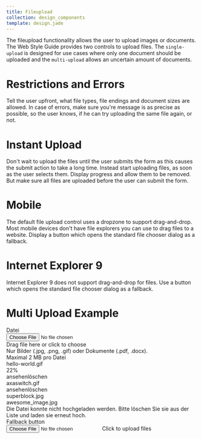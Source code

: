 ```yaml
---
title: Fileupload
collection: design_components
template: design.jade
---
```


The fileupload functionality allows the user to upload images or documents.
The Web Style Guide provides two controls to upload files. The `single-upload`
is designed for use cases where only one document should be uploaded and the
`multi-upload` allows an uncertain amount of documents.

# Restrictions and Errors
Tell the user upfront, what file types, file endings and document sizes are allowed.
In case of errors, make sure you're message is as precise as possible, so the
user knows, if he can try uploading the same file again, or not.

# Instant Upload
Don't wait to upload the files until the user submits the form as this causes
the submit action to take a long time.
Instead start uploading files, as soon as the user selects them. Display progress
and allow them to be removed.
But make sure all files are uploaded before the user can submit the form.

# Mobile
The default file upload control uses a dropzone to support drag-and-drop.
Most mobile devices don't have file explorers you can use to drag files to a
website.
Display a button which opens the standard file chooser dialog as a fallback.

# Internet Explorer 9
Internet Explorer 9 does not support drag-and-drop for files. Use a button which
opens the standard file chooser dialog as a fallback.


# Multi Upload Example
<div class="l-container">
  <div class="form">
    <div class="form__group">
      <div class="form__group__label">Datei</div>
      <div class="form__group__control">
        <div class="multi-upload">
          <div class="dropzone">
            <div data-dropzone="dropzone" class="dropzone__container">
              <input type="file" class="dropzone__input"/>
              <div class="dropzone__icon-container"><i class="dropzone__icon icon icon--upload"></i></div>
              <div class="dropzone__text-container">
                <div class="dropzone__text"><span>Drag file here or</span>&nbsp;<a class="dropzone__text__upload-link">click to choose</a></div>
              </div>
            </div>
          </div>
          <div class="multi-upload__remarks">Nur Bilder (.jpg, .png, .gif) oder Dokumente (.pdf, .docx).<br/>Maximal 2 MB pro Datei</div>
          <div class="file-list">
            <div class="file-list__file">
              <div class="progressbar">
                <!-- <div class="progressbar__description">awesome_image.jpg</div> -->
                <div class="progressbar__description">hello-world.gif</div>
                <div class="progressbar__percentage">22%</div>
                <div class="progressbar__progress">
                  <div class="progressbar__progress-background">
                    <div style="width: 22%" class="progressbar__progress-foreground"></div>
                  </div>
                </div>
              </div>
            </div>
            <div class="file-list__file">
              <div class="file-uploaded">
                <div class="file-uploaded__actions"><a class="file-uploaded__actions__action">ansehen</a><a class="file-uploaded__actions__action">löschen</a></div>
                <div class="file-uploaded__title">axaswitch.gif</div>
              </div>
            </div>
            <div class="file-list__file">
              <div class="file-uploaded">
                <div class="file-uploaded__actions"><a class="file-uploaded__actions__action">ansehen</a><a class="file-uploaded__actions__action">löschen</a></div>
                <div class="file-uploaded__title">superblock.jpg</div>
              </div>
            </div>
            <div class="file-list__file">
              <div class="file-error">
                <div class="file-error__progressbar progressbar">
                  <div class="progressbar__description">awesome_image.jpg</div>
                  <div class="progressbar__error"><a class="progressbar__error-icon icon icon--modal-close"></a></div>
                  <div class="progressbar__progress">
                    <div class="progressbar__progress-error"></div>
                  </div>
                </div>
                <div class="file-error__message">
                  Die Datei konnte nicht hochgeladen werden.
                  Bitte löschen Sie sie aus der Liste und laden sie erneut hoch.
                </div>
              </div>
            </div>
          </div>
        </div>
      </div>
    </div>
    <div class="form__group">
      <div class="form__group__label">Fallback button</div>
      <div class="form__group__control">
        <div class="multi-upload">
          <div class="dropzone-fallback">
            <input type="file" class="dropzone-fallback__input"/><a class="dropzone-fallback__button button button--primary"><i class="dropzone-fallback__button__icon icon icon--upload"></i><span class="dropzone-fallback__button__text">Click to upload files</span></a>
          </div>
        </div>
      </div>
    </div>
  </div>
</div>

<!-- # TODO: Design Specs
Coming soon -->


<!--

# Draft
- Communicate restrictions
  - File endings/types
  - File size
- Display current uploaded file
  - Image preview?
  - Document dowload
- Multiple Files (communicate clearly)
- "Instant-Upload"
  - Allows (server side) validation
  - Upload progress
  - Blocks form submit
  - "Delete" files
- Image crop
- Validate
  - File endings on client and server side
  - File size on client and server side
  - File contents on server side (maleware, valid image/rar/zip/whatever)
- Allow for drag'n'drop
-
- Fallback for older browsers?
  - Progressive enhancement
-->
<!-- Copyright AXA Versicherungen AG 2015 -->

